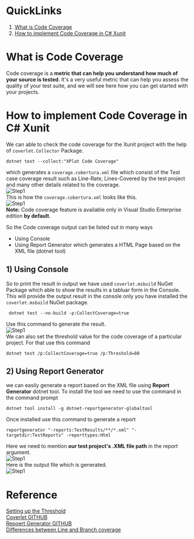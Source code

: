 
# QuickLinks
1. [What is Code Coverage](https://github.com/solitontech/CSharp_Starter_Repo/blob/main/docs/Code%20Coverage.md#what-is-code-coverage)
2. [How to implement Code Coverage in C# Xunit](https://github.com/solitontech/CSharp_Starter_Repo/blob/main/docs/Code%20Coverage.md#how-to-implement-code-coverage-in-c-xunit)

# What is Code Coverage
Code coverage is a **metric that can help you understand how much of your source is tested**. 
It's a very useful metric that can help you assess the quality of your test suite, and we will see here how you can get started with your projects. 
    
# How to implement Code Coverage in C# Xunit 
We can able to check the code coverage for the Xunit project with the help of `coverlet.Collector` Package.<br>

    dotnet test --collect:"XPlat Code Coverage"

which generates a `coverage.cobertura.xml` file which consist of the Test case coverage result such as Line-Rate, Lines-Covered by the test project and many other details related to the coverage.<br>
![Step1](https://github.com/solitontech/CSharp_Starter_Repo/blob/a3fe477a372c29eca2aee065527d7e894efdfb15/docs/assets/Images/CodeCoverage/CodeCoverage_path.jpg) 
<br>This is how the `coverage.cobertura.xml` looks like this.<br>
![Step1](https://github.com/solitontech/CSharp_Starter_Repo/blob/a3fe477a372c29eca2aee065527d7e894efdfb15/docs/assets/Images/CodeCoverage/CodeCoverage_samplefile.jpg) 
<br>**Note:** Code coverage feature is available only in Visual Studio Enterprise edition **by default**.<br>

So the Code coverage output can be listed out in many ways 
- Using Console
-  Using Report Generator which generates a HTML Page based on  the XML file (dotnet tool)

## 1) Using Console
   So to print the result in output we have used `coverlet.msbuild` NuGet Package which able to show the results in a tabluar form in the Console.
   This will provide the output result in the console only you have installed the `coverlet.msbuild` NuGet package.

     dotnet test --no-build -p:CollectCoverage=true

   Use this command to generate the result.<br>
![Step1](https://github.com/solitontech/CSharp_Starter_Repo/blob/a3fe477a372c29eca2aee065527d7e894efdfb15/docs/assets/Images/CodeCoverage/Coverlet.Msbuild.jpg) <br>
We can also set the threshold value for the code coverage of a particular project.
For that use this command
    
    dotnet test /p:CollectCoverage=true /p:Threshold=80
    
## 2) Using Report Generator
we can easily generate a report based on the XML file using **Report Generator** dotnet tool.
To install the tool we need to use the command in the command prompt

    dotnet tool install -g dotnet-reportgenerator-globaltool

Once installed use this command to generate a report

    reportgenerator "-reports:TestResults/**/*.xml" "-targetdir:TestReports" -reporttypes:Html

Here we need to mention **our test project's .XML file path** in the report argument.
<br>![Step1](https://github.com/solitontech/CSharp_Starter_Repo/blob/a3fe477a372c29eca2aee065527d7e894efdfb15/docs/assets/Images/CodeCoverage/reportgenerator_cmd.jpg) <br>
Here is the output file which is generated.
<br>![Step1](https://github.com/solitontech/CSharp_Starter_Repo/blob/a3fe477a372c29eca2aee065527d7e894efdfb15/docs/assets/Images/CodeCoverage/reportgenerator_output.jpg) <br>

# Reference 
[Setting up the Threshold](https://github.com/coverlet-coverage/coverlet/blob/master/Documentation/MSBuildIntegration.md) <br>
[Coverlet GITHUB](https://github.com/coverlet-coverage/coverlet/tree/master) <br>
[Repoert Generator GITHUB](https://github.com/danielpalme/ReportGenerator) <br>
[Differences between Line and Branch coverage](https://stackoverflow.com/questions/8229236/differences-between-line-and-branch-coverage) 
